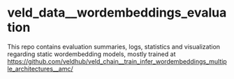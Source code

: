 # veld_data__wordembeddings_evaluation

This repo contains evaluation summaries, logs, statistics and visualization regarding static 
wordembedding models, mostly trained at 
https://github.com/veldhub/veld_chain__train_infer_wordembeddings_multiple_architectures__amc/

